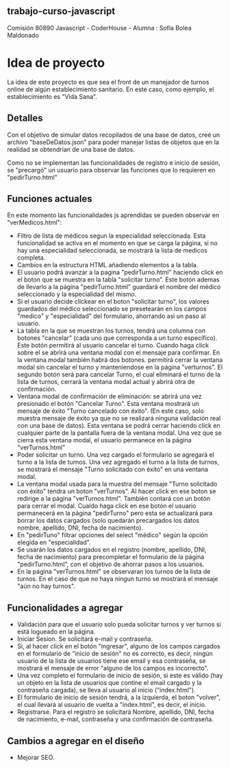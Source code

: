 ## trabajo-curso-javascript
Comisión 80890 Javascript - CoderHouse - Alumna :  Sofía Bolea Maldonado


# Idea de proyecto
La idea de este proyecto es que sea el front de un manejador de turnos online de algún establecimiento sanitario.
En este caso, como ejemplo, el establecimiento es "Vida Sana".

## Detalles
Con el objetivo de simular datos recopilados de una base de datos, creé un archivo "baseDeDatos.json" para poder manejar listas de objetos que en la realidad se obtendrían de una base de datos.

Como no se implementan las funcionalidades de registro e inicio de sesión, se "precargó" un usuario para observar las funciones que lo requieren en "pedirTurno.html"

## Funciones actuales
En este momento las funcionalidades js aprendidas se pueden observar en "verMedicos.html":

- Filtro de lista de médicos segun la especialidad seleccionada. Esta funcionalidad se activa en el momento en que se carga la página, si no hay una especialidad seleccionada, se mostrará la lista de medicos completa.
- Cambios en la estructura HTML añadiendo elementos a la tabla.
- El usuario podrá avanzar a la pagina "pedirTurno.html" haciendo click en el boton que se muestra en la tabla "solicitar turno". Este botón ademas de llevarlo a la página "pedirTurno.html" guardará el nombre del médico seleccionado y la especialidad del mismo.
- Si el usuario decide clickear en el boton "solicitar turno", los valores guardados del médico seleccionado se presetearán en los campos "medico" y "especialidad" del formulario, ahorrando asi un paso al usuario.
- La tabla en la que se muestran los turnos, tendrá una columna con botones "cancelar" (cada uno que corresponda a un turno específico). Este botón permitirá al usuario cancelar el turno. Cuando haga click sobre el se abrirá una ventana modal con el mensaje para confirmar. En la ventana modal también habrá dos botones.  permitirá cerrar la ventana modal sin cancelar el turno y manteniendose en la página "verturnos". El segundo botón será para cancelar Turno, el cual eliminará el turno de la lista de turnos, cerrará la ventana modal actual y abrirá otra de confirmación. 
- Ventana modal de confirmación de eliminación: se abrirá una vez presionado el botón "Cancelar Turno". Esta ventana mostrará un mensaje de éxito "Turno cancelado con éxito". (En este caso, solo muestra mensaje de éxito ya que no se realizará ninguna validación real con una base de datos). Esta ventana se podrá cerrar haciendo click en cualquier parte de la pantalla fuera de la ventana modal. Una vez que se cierra esta ventana modal, el usuario permanece en la página "verTurnos.html"
- Poder solicitar un turno. Una vez cargado el formulario se agregará el turno a la lista de turnos. Una vez agregado el turno a la lista de turnos, se mostrará el mensaje "Turno solicitado con éxito" en una ventana modal.
- La ventana modal usada para la muestra del mensaje "Turno solicitado con éxito" tendra un boton "verTurnos". Al hacer click en ese boton se redirige a la página "verTurnos.html". También contará con un botón para cerrar el modal. Cualdo haga click en ese botón el usuario permanecerá en la página "pedirTurno" pero esta se actualizará para borrar los datos cargados (solo quedarán precargados los datos nombre, apellido, DNI, fecha de nacimiento).
- En "pedirTuno" filtrar opciones del select "médico" según la opción elegida en "especialidad".
- Se usarán los datos cargados en el registro (nombre, apellido, DNI, fecha de nacimiento) para precompletar el formulario de la página "pedirTurno.html", con el objetivo de ahorrar pasos a los usuarios.
- En la página "verTurnos.html" se observaran los turnos de la lista de turnos. En el caso de que no haya ningun turno se mostrará el mensaje "aún no hay turnos".

## Funcionalidades a agregar 

- Validación para que el usuario solo pueda solicitar turnos y ver turnos si está logueado en la página.
- Iniciar Sesion. Se solicitará e-mail y contraseña.
- Si, al hacer click en el botón "ingresar", alguno de los campos cargados en el formulario de "inicio de sesión" no es correcto, es decir, ningún usuario de la lista de usuarios tiene ese email y esa contraseña,  se mostrará el mensaje de error "alguno de los campos es incorrecto".
- Una vez completo el formulario de inicio de sesión, si este es válido (hay un objeto en la lista de usuarios que contine el email cargado y la contraseña cargada), se lleva al usuario al inicio ("index.html"). 
- El formulario de inicio de sesión tendrá, a la izquierda, el boton "volver", el cual llevará al usuario de vuelta a "index.html", es decir, el inicio. 
- Registrarse. Para el registro se solicitará Nombre, apellido, DNI, fecha de nacimiento, e-mail, contraseña y una confirmación de contraseña. 

## Cambios a agregar en el diseño
- Mejorar SEO.

